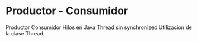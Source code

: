 # Productor - Consumidor
Productor Consumidor Hilos en Java Thread sin synchronized
Utilizacion de la clase Thread.
